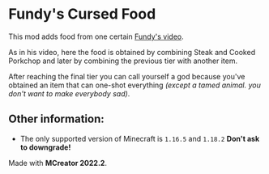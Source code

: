 # Fundy's Cursed Food

This mod adds food from one certain [Fundy's video](https://youtu.be/h9yLFPI4PbY).

As in his video, here the food is obtained by combining Steak and Cooked Porkchop and later by combining the previous tier with another item.

After reaching the final tier you can call yourself a god because you've obtained an item that can one-shot everything *(except a tamed animal. you don't want to make everybody sad)*.

## Other information:
* The only supported version of Minecraft is `1.16.5` and `1.18.2` **Don't ask to downgrade!**

Made with **MCreator 2022.2**.
